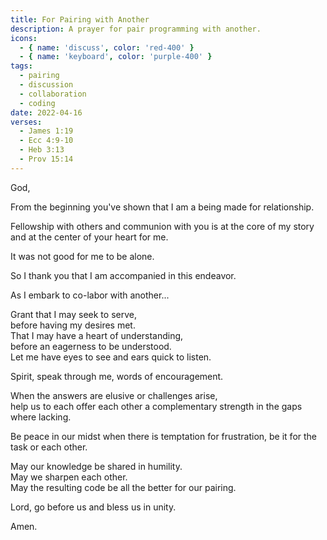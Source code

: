 ```yaml
---
title: For Pairing with Another
description: A prayer for pair programming with another.
icons:
  - { name: 'discuss', color: 'red-400' }
  - { name: 'keyboard', color: 'purple-400' }
tags:
  - pairing
  - discussion
  - collaboration
  - coding
date: 2022-04-16
verses:
  - James 1:19
  - Ecc 4:9-10
  - Heb 3:13
  - Prov 15:14
---
```


God,

From the beginning you've shown that I am a being made for relationship.

Fellowship with others and communion with you is at the core of my story and at the center of your heart for me.

It was not good for me to be alone.

So I thank you that I am accompanied in this endeavor.

As I embark to co-labor with another...

Grant that I may seek to serve,<br/>
before having my desires met.<br/>
That I may have a heart of understanding,<br/>
before an eagerness to be understood.<br/>
Let me have eyes to see and ears quick to listen.

Spirit, speak through me, words of encouragement.

When the answers are elusive or challenges arise,<br/>
help us to each offer each other a complementary strength in the gaps where lacking.

Be peace in our midst when there is temptation for frustration,
be it for the task or each other.

May our knowledge be shared in humility.<br/>
May we sharpen each other.<br/>
May the resulting code be all the better for our pairing.

Lord, go before us and bless us in unity.

Amen.
